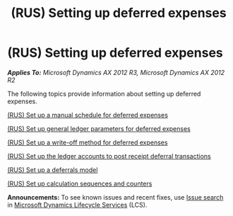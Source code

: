 ﻿---
title: (RUS) Setting up deferred expenses
TOCTitle: (RUS) Setting up deferred expenses
ms:assetid: 71677920-6279-4886-942a-6e4d3f4603ff
ms:mtpsurl: https://technet.microsoft.com/en-us/library/JJ678354(v=AX.60)
ms:contentKeyID: 49387584
ms.date: 04/18/2014
mtps_version: v=AX.60
---

# (RUS) Setting up deferred expenses 


_**Applies To:** Microsoft Dynamics AX 2012 R3, Microsoft Dynamics AX 2012 R2_

The following topics provide information about setting up deferred expenses.

[(RUS) Set up a manual schedule for deferred expenses](rus-set-up-a-manual-schedule-for-deferred-expenses.md)

[(RUS) Set up general ledger parameters for deferred expenses](rus-set-up-general-ledger-parameters-for-deferred-expenses.md)

[(RUS) Set up a write-off method for deferred expenses](rus-set-up-a-write-off-method-for-deferred-expenses.md)

[(RUS) Set up the ledger accounts to post receipt deferral transactions](rus-set-up-the-ledger-accounts-to-post-receipt-deferral-transactions.md)

[(RUS) Set up a deferrals model](rus-set-up-a-deferrals-model.md)

[(RUS) Set up calculation sequences and counters](rus-set-up-calculation-sequences-and-counters.md)

  
**Announcements:** To see known issues and recent fixes, use [Issue search](http://go.microsoft.com/fwlink/?linkid=389258) in [Microsoft Dynamics Lifecycle Services](http://go.microsoft.com/fwlink/?linkid=306505) (LCS).

